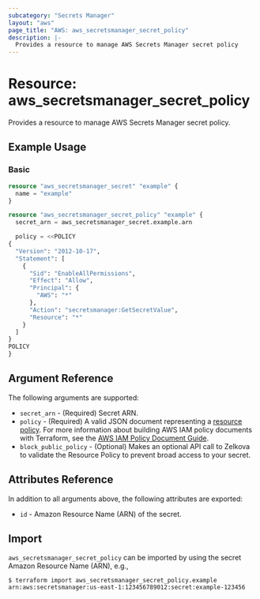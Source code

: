 ```yaml
---
subcategory: "Secrets Manager"
layout: "aws"
page_title: "AWS: aws_secretsmanager_secret_policy"
description: |-
  Provides a resource to manage AWS Secrets Manager secret policy
---
```


# Resource: aws_secretsmanager_secret_policy

Provides a resource to manage AWS Secrets Manager secret policy.

## Example Usage

### Basic

```terraform
resource "aws_secretsmanager_secret" "example" {
  name = "example"
}

resource "aws_secretsmanager_secret_policy" "example" {
  secret_arn = aws_secretsmanager_secret.example.arn

  policy = <<POLICY
{
  "Version": "2012-10-17",
  "Statement": [
	{
	  "Sid": "EnableAllPermissions",
	  "Effect": "Allow",
	  "Principal": {
		"AWS": "*"
	  },
	  "Action": "secretsmanager:GetSecretValue",
	  "Resource": "*"
	}
  ]
}
POLICY
}
```

## Argument Reference

The following arguments are supported:

* `secret_arn` - (Required) Secret ARN.
* `policy` - (Required) A valid JSON document representing a [resource policy](https://docs.aws.amazon.com/secretsmanager/latest/userguide/auth-and-access_resource-based-policies.html). For more information about building AWS IAM policy documents with Terraform, see the [AWS IAM Policy Document Guide](https://learn.hashicorp.com/terraform/aws/iam-policy).
* `block_public_policy` - (Optional) Makes an optional API call to Zelkova to validate the Resource Policy to prevent broad access to your secret.

## Attributes Reference

In addition to all arguments above, the following attributes are exported:

* `id` - Amazon Resource Name (ARN) of the secret.

## Import

`aws_secretsmanager_secret_policy` can be imported by using the secret Amazon Resource Name (ARN), e.g.,

```
$ terraform import aws_secretsmanager_secret_policy.example arn:aws:secretsmanager:us-east-1:123456789012:secret:example-123456
```
